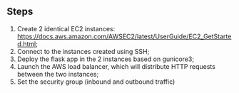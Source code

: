 

## Steps
1. Create 2 identical EC2 instances: https://docs.aws.amazon.com/AWSEC2/latest/UserGuide/EC2_GetStarted.html;
2. Connect to the instances created using SSH;
3. Deploy the flask app in the 2 instances based on gunicore3;
4. Launch the AWS load balancer, which will distribute HTTP requests between the two instances;
5. Set the security group (inbound and outbound traffic)
